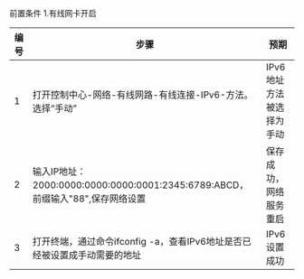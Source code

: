 前置条件
1.有线网卡开启


| 编号 | 步骤                                                                    | 预期                                           |
|------|-------------------------------------------------------------------------|------------------------------------------------|
| 1    | 打开控制中心-网络-有线网路-有线连接-IPv6-方法。选择“手动” | IPv6地址方法被选择为手动 |
| 2    | 输入IP地址：2000:0000:0000:0000:0001:2345:6789:ABCD，前缀输入"88",保存网络设置|保存成功，网络服务重启|
| 3    | 打开终端，通过命令ifconfig -a，查看IPv6地址是否已经被设置成手动需要的地址 | IPv6设置成功|